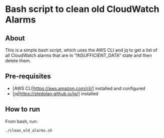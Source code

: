 # Bash script to clean old CloudWatch Alarms

## About

This is a simple bash script, which uses the AWS CLI and jq to get a list of all
CloudWatch alarms that are in "INSUFFICIENT_DATA" state and then delete them.

## Pre-requisites

* [AWS CLI|https://aws.amazon.com/cli/] installed and configured
* [jq|https://stedolan.github.io/jq/] installed

## How to run

From bash, run:

```shell
./clean_old_alarms.sh
```

